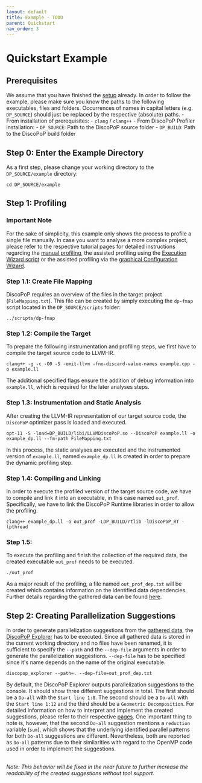 ```yaml
---
layout: default
title: Example - TODO
parent: Quickstart
nav_order: 3
---
```


# Quickstart Example

## Prerequisites
We assume that you have finished the [setup](../Setup.md) already.
In order to follow the example, please make sure you know the paths to the following executables, files and folders. 
Occurrences of names in capital letters (e.g. `DP_SOURCE`) should just be replaced by the respective (absolute) paths.
    - From installation of prerequisites:
        - `clang` / `clang++`
    - From DiscoPoP Profiler installation:
        - `DP_SOURCE`: Path to the DiscoPoP source folder
        - `DP_BUILD`: Path to the DiscoPoP build folder


<!--
    - Setup (install packages + Python dependencies + CMake build)
    - Apply DiscoPoP to the provided example code
    - Display and interpret suggestions (Not in detail. Link to a Wiki page which describes the suggestions instead)
    - Implement suggestion (in a provided, parallelized copy of the source code)
    - Compile sequential and parallel version of the code
    - Execute sequential and parallel version of the code and compare execution times (example should result in a significant difference)
-->

## Step 0: Enter the Example Directory
As a first step, please change your working directory to the `DP_SOURCE/example` directory:

    cd DP_SOURCE/example

## Step 1: Profiling

### Important Note
For the sake of simplicity, this example only shows the process to profile a single file manually.
In case you want to analyse a more complex project, please refer to the respective tutorial pages for detailed instructions regarding the [manual profiling](../Profiling/Tutorials/Manual.md), the assisted profiling using the [Execution Wizard script](../Profiling/Tutorials/Execution_Wizard.md) or the assisted profiling via the [graphical Configuration Wizard](../Profiling/Tutorials/Configuration_Wizard.md).

### Step 1.1: Create File Mapping
DiscoPoP requires an overview of the files in the target project (`FileMapping.txt`). This file can be created by simply executing the `dp-fmap` script located in the `DP_SOURCE/scripts` folder:

    ../scripts/dp-fmap

### Step 1.2: Compile the Target
To prepare the following instrumentation and profiling steps, we first have to compile the target source code to LLVM-IR.

    clang++ -g -c -O0 -S -emit-llvm -fno-discard-value-names example.cpp -o example.ll

The additional specified flags ensure the addition of debug information into `example.ll`, which is required for the later analyses steps.

### Step 1.3: Instrumentation and Static Analysis
After creating the LLVM-IR representation of our target source code, the `DiscoPoP` optimizer pass is loaded and executed.

    opt-11 -S -load=DP_BUILD/libi/LLVMDiscoPoP.so --DiscoPoP example.ll -o example_dp.ll --fm-path FileMapping.txt

In this process, the static analyses are executed and the instrumented version of `example.ll`, named `example_dp.ll` is created in order to prepare the dynamic profiling step.

### Step 1.4: Compiling and Linking
In order to execute the profiled version of the target source code, we have to compile and link it into an executable, in this case named `out_prof`.
Specifically, we have to link the DiscoPoP Runtime libraries in order to allow the profiling.

    clang++ example_dp.ll -o out_prof -LDP_BUILD/rtlib -lDiscoPoP_RT -lpthread

### Step 1.5: 
To execute the profiling and finish the collection of the required data, the created executable `out_prof` needs to be executed.

    ./out_prof

As a major result of the profiling, a file named `out_prof_dep.txt` will be created which contains information on the identified data dependencies.
Further details regarding the gathered data can be found [here](../Profiling/Data_Details.md).


## Step 2: Creating Parallelization Suggestions
In order to generate parallelization suggestions from the [gathered data](../Profiling/Data_Details.md), the [DiscoPoP Explorer](../Pattern_Detection/DiscoPoP_Explorer.md) has to be executed. Since all gathered data is stored in the current working directory and no files have been renamed, it is sufficient to specify the `--path` and the `--dep-file` arguments in order to generate the parallelization suggestions.
`--dep-file` has to be specified since it's name depends on the name of the original executable.

    discopop_explorer --path=. --dep-file=out_prof_dep.txt

By default, the DiscoPoP Explorer outputs parallelization suggestions to the console.
It should show three different suggestions in total.
The first should be a `Do-all` with the `Start line 1:8`.
The second should be a `Do-all` with the `Start line 1:12` and the third should be a `Geometric Decomposition`.
For detailed information on how to interpret and implement the created suggestions, please refer to their respective [pages](../Pattern_Detection/Patterns/Patterns.md).
One important thing to note is, however, that the second `Do-all` suggestion mentions a `reduction` variable (`sum`), which shows that the underlying identified parallel patterns for both `Do-all` suggestions are different.
Nevertheless, both are reported as `Do-all` patterns due to their similarities with regard to the OpenMP code used in order to implement the suggestions.

<br>
<i>Note: This behavior will be fixed in the near future to further increase the readability of the created suggestions without tool support.</i>
